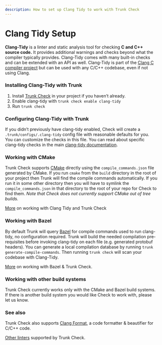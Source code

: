 ```yaml
---
description: How to set up Clang Tidy to work with Trunk Check
---
```


# Clang Tidy Setup

**Clang-Tidy** is a linter and static analysis tool for checking **C and C++ source code.** It provides additional warnings and checks beyond what the compiler typically provides. Clang-Tidy comes with many built-in checks and can be extended with an API as well. Clang-Tidy is part of the [Clang C compiler project](https://clang.llvm.org/) but can be used with any C/C++ codebase, even if not using Clang.

### Installing Clang-Tidy with Trunk

1. Install [Trunk Check](../../) in your project if you haven’t already.
2. Enable clang-tidy with `trunk check enable clang-tidy`
3. Run `trunk check`

### Configuring Clang-Tidy with Trunk

If you didn’t previously have clang-tidy enabled, Check will create a `.trunk/configs/.clang-tidy` config file with reasonable defaults for you. You can customize the checks in this file. You can read about specific clang-tidy checks in the main [clang-tidy documentation](https://clang.llvm.org/extra/clang-tidy/).

### Working with CMake

Trunk Check supports [CMake](https://cmake.org/) directly using the `compile_commands.json` file generated by CMake. If you run `cmake` from the `build` directory in the root of your project then Trunk will find the compile commands automatically. If you run it in some other directory then you will have to symlink the `compile_commands.json` in that directory to the root of your repo for Check to find them. _Note that Check does not currently support CMake out of tree builds._

[More](./#clang-tidy) on working with Clang Tidy and Trunk Check

### Working with Bazel

By default Trunk will query [Bazel](https://bazel.build/) for compile commands used to run clang-tidy, no configuration required. Trunk will build the needed compilation pre-requisites before invoking clang-tidy on each file (e.g. generated protobuf headers). You can generate a local compilation database by running `trunk generate-compile-commands`. Then running `trunk check` will scan your codebase with Clang-Tidy.

[More](./#using-bazel) on working with Bazel & Trunk Check.

### Working with other build systems

Trunk Check currently works only with the CMake and Bazel build systems. If there is another build system you would like Check to work with, please let us know.&#x20;

### See also

Trunk Check also supports [Clang Format](https://docs.trunk.io/check/configuration/configuring-existing-linters#clang-format), a code formatter & beautifier for C/C++ code.&#x20;

[Other linters](../supported-linters.md) supported by Trunk Check.
